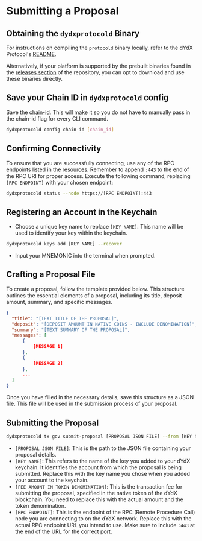 # Submitting a Proposal

## Obtaining the `dydxprotocold` Binary
For instructions on compiling the `protocold` binary locally, refer to the dYdX Protocol's [README](https://github.com/dydxprotocol/v4-chain/tree/main/protocol#readme).

Alternatively, if your platform is supported by the prebuilt binaries found in the [releases section](https://github.com/dydxprotocol/v4-chain/releases) of the repository, you can opt to download and use these binaries directly.

## Save your Chain ID in `dydxprotocold` config
Save the [chain-id](../networks/network1/network_constants.md#chain-id). This will make it so you do not have to manually pass in the chain-id flag for every CLI command.

```bash
dydxprotocold config chain-id [chain_id]
```

## Confirming Connectivity
To ensure that you are successfully connecting, use any of the RPC endpoints listed in the [resources](../networks/network1/resources.md). Remember to append `:443` to the end of the RPC URI for proper access. Execute the following command, replacing `[RPC ENDPOINT]` with your chosen endpoint:

```bash
dydxprotocold status --node https://[RPC ENDPOINT]:443
```

## Registering an Account in the Keychain
- Choose a unique key name to replace `[KEY NAME]`. This name will be used to identify your key within the keychain.
```bash
dydxprotocold keys add [KEY NAME] --recover
```
- Input your MNEMONIC into the terminal when prompted.

## Crafting a Proposal File
To create a proposal, follow the template provided below. This structure outlines the essential elements of a proposal, including its title, deposit amount, summary, and specific messages. 

```json
{
  "title": "[TEXT TITLE OF THE PROPOSAL]",
  "deposit": "[DEPOSIT AMOUNT IN NATIVE COINS - INCLUDE DENOMINATION]",
  "summary": "[TEXT SUMMARY OF THE PROPOSAL]",
  "messages": [
      {
          [MESSAGE 1]
      },
      {
          [MESSAGE 2]
      },
      ...
  ]
}
```

Once you have filled in the necessary details, save this structure as a JSON file. This file will be used in the submission process of your proposal.

## Submitting the Proposal
```bash
dydxprotocold tx gov submit-proposal [PROPOSAL JSON FILE] --from [KEY NAME] --gas auto --fees [FEE AMOUNT IN TOKEN DENOMINATION] --node https://[RPC ENDPOINT]:443
```
- `[PROPOSAL JSON FILE]`: This is the path to the JSON file containing your proposal details.
- `[KEY NAME]`: This refers to the name of the key you added to your dYdX keychain. It identifies the account from which the proposal is being submitted. Replace this with the key name you chose when you added your account to the keychain.
- `[FEE AMOUNT IN TOKEN DENOMINATION]`: This is the transaction fee for submitting the proposal, specified in the native token of the dYdX blockchain. You need to replace this with the actual amount and the token denomination.
- `[RPC ENDPOINT]`: This is the endpoint of the RPC (Remote Procedure Call) node you are connecting to on the dYdX network. Replace this with the actual RPC endpoint URL you intend to use. Make sure to include `:443` at the end of the URL for the correct port.
